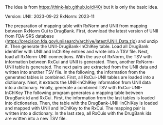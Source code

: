 The idea is from https://think-lab.github.io/d/40/ but it is only the basic idea.

Version: UNII:  2023-09-22 
        RxNorm: 2023-11 

The preparation of mapping table with RxNorm and UNII from mapping between RxNorm Cui to DrugBank.
First, download the latest version of UNII from FDA-SRS database (https://precision.fda.gov/uniisearch/archive/latest/UNII_Data.zip) and unzip it.
Then generate the UNII-DrugBank-InChIKey table.
               Load all DrugBank identifier with UNII and InChIKey entries and wrote into a TSV file.
Next, load all RxNorm-UNII connections.
               With the use of RxNorm, the TSV with information between RxCui and UNII is generated.
Then, another RxNorm-UNII table is generated.
               The next pairs are extracted from the UNII data and written into another TSV file.
In the following, the information from the generated tables is combined.
First, all RxCui-UNII tables are loaded into a dictionary. 
Next, it extracts the UNII-InChIKey information from UNII data into a dictionary.
Finally, generate a combined TSV with RxCui-UNII-InChIKey
The following program generates a mapping table between DrugBank id and RxCui.
               First, the information from the last tables is loaded into dictionaries.
               Then, the table with the DrugBank-UNII-InChIKey is loaded and mapped with UNII and InChIKey to the RxCui. The mapping pair is written into a dictionary.
               In the last step, all RxCuis with the DrugBank ids are written into a new TSV file.







